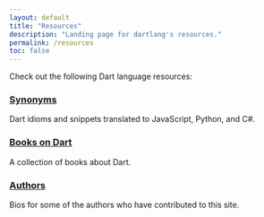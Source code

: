 ```yaml
---
layout: default
title: "Resources"
description: "Landing page for dartlang's resources."
permalink: /resources
toc: false
---
```


Check out the following Dart language resources:

<div class="card-grid">
  <div class="card">
    <h3><a href="/resources/synonyms">Synonyms</a></h3>
    <p>Dart idioms and snippets translated to JavaScript, Python, and C#.</p>
  </div>

  <div class="card">
    <h3><a href="/resources/books">Books on Dart</a></h3>
    <p>A collection of books about Dart.</p>
  </div>

  <div class="card">
    <h3><a href="/resources/authors">Authors</a></h3>
    <p>Bios for some of the authors who have contributed to this site.</p>
  </div>
</div>
